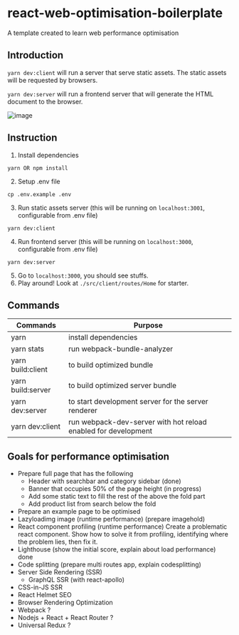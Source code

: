 # react-web-optimisation-boilerplate

A template created to learn web performance optimisation

## Introduction
`yarn dev:client` will run a server that serve static assets. The static assets will be requested by browsers.

`yarn dev:server` will run a frontend server that will generate the HTML document to the browser.

![image](https://user-images.githubusercontent.com/7252454/60248069-1562a180-98ec-11e9-904c-1447a7914b2a.png)

## Instruction
1. Install dependencies
```
yarn OR npm install
```
2. Setup .env file
```
cp .env.example .env
```
3. Run static assets server (this will be running on `localhost:3001`, configurable from .env file)
```
yarn dev:client
```
4. Run frontend server (this will be running on `localhost:3000`, configurable from .env file)
```
yarn dev:server
```
5. Go to `localhost:3000`, you should see stuffs.
6. Play around! Look at `./src/client/routes/Home` for starter.


## Commands
| Commands            | Purpose                                                        |
|---------------------|----------------------------------------------------------------|
| yarn                | install dependencies                                           |
| yarn stats          | run webpack-bundle-analyzer                                    |
| yarn build:client   | to build optimized bundle                                      |
| yarn build:server   | to build optimized server bundle                               |
| yarn dev:server     | to start development server for the server renderer            |
| yarn dev:client     | run webpack-dev-server with hot reload enabled for development | 


## Goals for performance optimisation
- Prepare full page that has the following
  - Header with searchbar and category sidebar (done)
  - Banner that occupies 50% of the page height (in progress)
  - Add some static text to fill the rest of the above the fold part
  - Add product list from search below the fold
- Prepare an example page to be optimised
- Lazyloadimg image (runtime performance) (prepare imagehold)
- React component profiling (runtime performance)
Create a problematic react component. Show how to solve it from profiling, identifying where the problem lies, then fix it.
- Lighthouse (show the initial score, explain about load performance) done
- Code splitting (prepare multi routes app, explain codesplitting)
- Server Side Rendering (SSR)
  - GraphQL SSR (with react-apollo)
- CSS-in-JS SSR
- React Helmet SEO
- Browser Rendering Optimization
- Webpack ?
- Nodejs + React + React Router ?
- Universal Redux ?